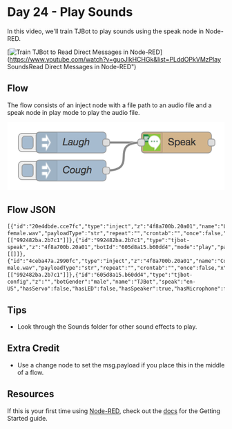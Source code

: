# Day 24 - Play Sounds

In this video, we'll train TJBot to play sounds using the speak node in Node-RED.

[![Train TJBot to Read Direct Messages in Node-RED](http://img.youtube.com/vi/guoJlkHCHGk/0.jpg)](https://www.youtube.com/watch?v=guoJlkHCHGk&list=PLddOPkVMzPlay SoundsRead Direct Messages in Node-RED") 

## Flow

The flow consists of an inject node with a file path to an audio file and a speak node in play mode to play the audio file.

![Play Sounds Flow](assets/flow.png) 

## Flow JSON

```
[{"id":"20e4dbde.cce7fc","type":"inject","z":"4f8a700b.20a01","name":"Laugh","topic":"","payload":"/usr/share/scratch/Media/Sounds/Human/Laugh-female.wav","payloadType":"str","repeat":"","crontab":"","once":false,"x":150,"y":160,"wires":[["992482ba.2b7c1"]]},{"id":"992482ba.2b7c1","type":"tjbot-speak","z":"4f8a700b.20a01","botId":"605d8a15.b60dd4","mode":"play","payload":"","name":"","x":300,"y":160,"wires":[[]]},{"id":"4ceba47a.2990fc","type":"inject","z":"4f8a700b.20a01","name":"Cough","topic":"","payload":"/usr/share/scratch/Media/Sounds/Human/Cough-male.wav","payloadType":"str","repeat":"","crontab":"","once":false,"x":150,"y":200,"wires":[["992482ba.2b7c1"]]},{"id":"605d8a15.b60dd4","type":"tjbot-config","z":"","botGender":"male","name":"TJBot","speak":"en-US","hasServo":false,"hasLED":false,"hasSpeaker":true,"hasMicrophone":false,"hasCamera":false,"speakerDeviceId":"plughw:2,0"}]
```

## Tips

* Look through the Sounds folder for other sound effects to play.


## Extra Credit

* Use a change node to set the msg.payload if you place this in the middle of a flow.
	
## Resources

If this is your first time using [Node-RED](https://nodered.org/), check out the [docs](https://nodered.org/docs/) for the Getting Started guide.
